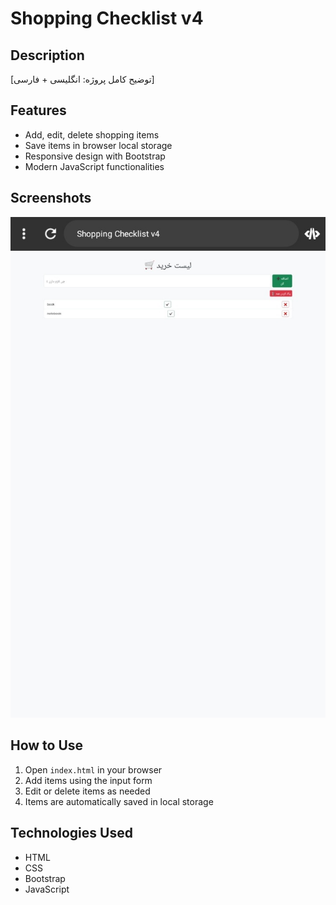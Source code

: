# Shopping Checklist v4

## Description
[توضیح کامل پروژه: انگلیسی + فارسی]

## Features
- Add, edit, delete shopping items
- Save items in browser local storage
- Responsive design with Bootstrap
- Modern JavaScript functionalities

## Screenshots
![Home Page](screenshot-shopping-checklist-v4.png)

## How to Use
1. Open `index.html` in your browser
2. Add items using the input form
3. Edit or delete items as needed
4. Items are automatically saved in local storage

## Technologies Used
- HTML
- CSS
- Bootstrap
- JavaScript
